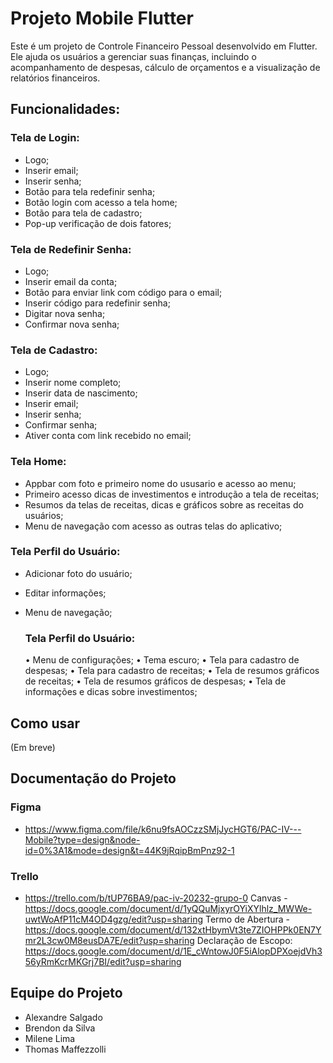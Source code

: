 # Projeto Mobile Flutter

Este é um projeto de Controle Financeiro Pessoal desenvolvido em Flutter. Ele ajuda os usuários a gerenciar suas finanças, incluindo o acompanhamento de despesas, cálculo de orçamentos e a visualização de relatórios financeiros.

## Funcionalidades:

### Tela de Login:
- Logo;
- Inserir email;
- Inserir senha;
- Botão para tela redefinir senha;
- Botão login com acesso a tela home;
- Botão para tela de cadastro;
- Pop-up verificação de dois fatores;

### Tela de Redefinir Senha:
- Logo;
- Inserir email da conta;
- Botão para enviar link com código para o email;
- Inserir código para redefinir senha;
- Digitar nova senha;
- Confirmar nova senha;

### Tela de Cadastro:
- Logo;
- Inserir nome completo;
- Inserir data de nascimento;
- Inserir email;
- Inserir senha;
- Confirmar senha;
- Ativer conta com link recebido no email;

### Tela Home:
- Appbar com foto e primeiro nome do ususario e acesso ao menu;
- Primeiro acesso dicas de investimentos e introdução a tela de receitas; 
- Resumos da telas de receitas, dicas e gráficos sobre as receitas do usuários;
- Menu de navegação com acesso as outras telas do aplicativo;

### Tela Perfil do Usuário:
- Adicionar foto do usuário;
- Editar informações;
- Menu de navegação;

  ### Tela Perfil do Usuário:


  •	Menu de configurações;
•	Tema escuro; 
•	Tela para cadastro de despesas;
•	Tela para cadastro de receitas;
•	Tela de resumos gráficos de receitas;
•	Tela de resumos gráficos de despesas;
•	Tela de informações e dicas sobre investimentos;

  

  

  



## Como usar

(Em breve)

## Documentação do Projeto

### Figma 
- https://www.figma.com/file/k6nu9fsAOCzzSMjJycHGT6/PAC-IV---Mobile?type=design&node-id=0%3A1&mode=design&t=44K9jRqipBmPnz92-1
### Trello
- https://trello.com/b/tUP76BA9/pac-iv-20232-grupo-0
Canvas - https://docs.google.com/document/d/1yQQuMjxyrOYiXYlhlz_MWWe-uwtWoAfP11cM4OD4gzg/edit?usp=sharing
Termo de Abertura - https://docs.google.com/document/d/132xtHbymVt3te7ZIOHPPk0EN7Ymr2L3cw0M8eusDA7E/edit?usp=sharing
Declaração de Escopo: https://docs.google.com/document/d/1E_cWntowJ0F5iAlopDPXoejdVh356yRmKcrMKGrj7BI/edit?usp=sharing

## Equipe do Projeto

- Alexandre Salgado
- Brendon da Silva
- Milene Lima
- Thomas Maffezzolli
